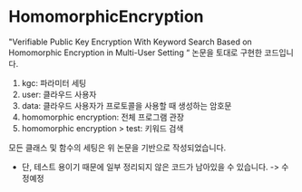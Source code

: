 # HomomorphicEncryption
"Verifiable Public Key Encryption With Keyword Search Based on Homomorphic Encryption in Multi-User Setting “ 논문을 토대로 구현한 코드입니다.
1. kgc: 파라미터 세팅
2. user: 클라우드 사용자
3. data: 클라우드 사용자가 프로토콜을 사용할 때 생성하는 암호문
4. homomorphic encryption: 전체 프로그램 관장
5. homomorphic encryption > test: 키워드 검색

모든 클래스 및 함수의 세팅은 위 논문을 기반으로 작성되었습니다.
* 단, 테스트 용이기 때문에 일부 정리되지 않은 코드가 남아있을 수 있습니다. -> 수정예정
